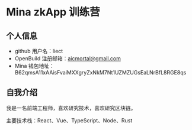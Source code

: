 # Mina zkApp 训练营


## 个人信息

- github 用户名：liect
- OpenBuild 注册邮箱：aicmortal@gmail.com
- Mina 钱包地址：B62qmsA11xAAisFvaiMXXgryZxNkM7Nt1UZMZUGsEaLNrBfL8RGE8qs

## 自我介绍

我是一名前端工程师，喜欢研究技术，喜欢研究区块链。

主要技术栈：React、Vue、TypeScript、Node、Rust